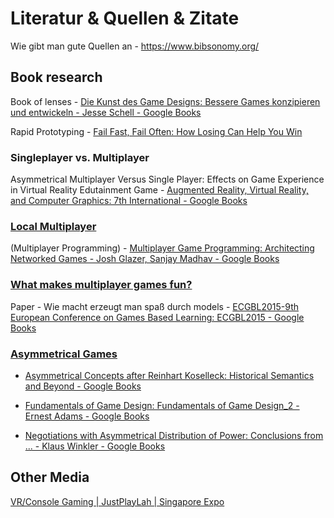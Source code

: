 # Literatur & Quellen & Zitate

Wie gibt man gute Quellen an - https://www.bibsonomy.org/

## Book research

Book of lenses - [Die Kunst des Game Designs: Bessere Games konzipieren und entwickeln - Jesse Schell - Google Books](https://books.google.at/books/about/Die_Kunst_des_Game_Designs.html?id=HTD-DwAAQBAJ&printsec=frontcover&source=kp_read_button&hl=de&redir_esc=y#v=onepage&q&f=false)

Rapid Prototyping - [Fail Fast, Fail Often: How Losing Can Help You Win](https://www.amazon.com/Fail-Fast-Often-Losing-Help/dp/0399166254)

### Singleplayer vs. Multiplayer

Asymmetrical Multiplayer Versus Single Player: Effects on Game Experience in Virtual Reality Edutainment Game - [Augmented Reality, Virtual Reality, and Computer Graphics: 7th International - Google Books](https://books.google.at/books?id=kCX6DwAAQBAJ&pg=PA22)

### [Local Multiplayer](https://www.google.com/search?q=local+multiplayer&tbm=bks)

(Multiplayer Programming) - [Multiplayer Game Programming: Architecting Networked Games - Josh Glazer, Sanjay Madhav - Google Books](https://books.google.at/books?id=RKT-CgAAQBAJ&pg=PT25&dq=local+multiplayer&hl=de&sa=X&ved=2ahUKEwi8lYqdgMn6AhVOhf0HHQb5DZUQ6AF6BAgHEAI)

### [What makes multiplayer games fun?](https://www.google.com/search?q=what+makes+multiplayer+gamesfun&tbm=bks)

Paper - Wie macht erzeugt man spaß durch models - [ECGBL2015-9th European Conference on Games Based Learning: ECGBL2015 - Google Books](https://books.google.at/books?id=XQloCwAAQBAJ&pg=PA15)

### [Asymmetrical Games](https://www.google.com/search?tbm=bks&q=asymmetrical+games)

- [Asymmetrical Concepts after Reinhart Koselleck: Historical Semantics and Beyond - Google Books](https://books.google.at/books?id=qY7JBAAAQBAJ&pg=PA34&dq=asymmetrical+games&hl=de&sa=X&ved=2ahUKEwjo7rDU_8j6AhWwhv0HHR00AccQ6AF6BAgKEAI)

- [Fundamentals of Game Design: Fundamentals of Game Design_2 - Ernest Adams - Google Books](https://books.google.at/books?id=-BCrex2U1XMC&pg=PA334&dq=asymmetrical+games&hl=de&sa=X&ved=2ahUKEwjo7rDU_8j6AhWwhv0HHR00AccQ6AF6BAgJEAI)

- [Negotiations with Asymmetrical Distribution of Power: Conclusions from ... - Klaus Winkler - Google Books](https://books.google.at/books?id=iO3xP5Lq9l4C&pg=PA61&dq=asymmetrical+games&hl=de&sa=X&ved=2ahUKEwjo7rDU_8j6AhWwhv0HHR00AccQ6AF6BAgIEAI)

## Other Media

[VR/Console Gaming | JustPlayLah | Singapore Expo](https://m.facebook.com/story.php?story_fbid=170576774999903&id=101501701988602&eav=AfZQEDmCOJSXI9fg2GsBAtvvIltdiydKmDF-B-Gask10Y8XxSUDXY8BFUvWm6P_oIbM&paipv=0&_rdr)



